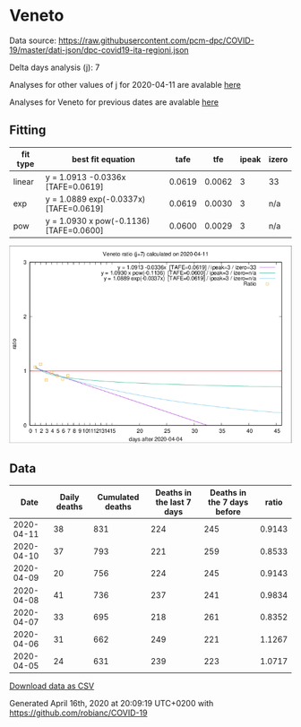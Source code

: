 # Veneto

Data source: https://raw.githubusercontent.com/pcm-dpc/COVID-19/master/dati-json/dpc-covid19-ita-regioni.json

Delta days analysis (j): 7

Analyses for other values of j for 2020-04-11 are avalable [here](../2020-04-11/README.md)

Analyses for Veneto for previous dates are avalable [here](../README.md)

## Fitting 
|fit type|best fit equation|tafe|tfe|ipeak|izero|
|-------|-----|--------|------|---|---|
|linear|y = 1.0913 -0.0336x  [TAFE=0.0619]|0.0619|0.0062|3|33|
|exp|y = 1.0889 exp(-0.0337x)  [TAFE=0.0619]|0.0619|0.0030|3|n/a|
|pow|y = 1.0930 x pow(-0.1136)  [TAFE=0.0600]|0.0600|0.0029|3|n/a|

![Plot](COVID-19_veneto_j7_2020-04-11.png)

## Data
|Date|Daily deaths|Cumulated deaths|Deaths in the last 7 days|Deaths in the 7 days before|ratio|
|----|----------|-----------|-------|--------------------|-----|
|2020-04-11|38|831|224|245|0.9143|
|2020-04-10|37|793|221|259|0.8533|
|2020-04-09|20|756|224|245|0.9143|
|2020-04-08|41|736|237|241|0.9834|
|2020-04-07|33|695|218|261|0.8352|
|2020-04-06|31|662|249|221|1.1267|
|2020-04-05|24|631|239|223|1.0717|

[Download data as CSV](COVID-19_veneto_j7_2020-04-11.csv)

Generated April 16th, 2020 at 20:09:19 UTC+0200 with https://github.com/robianc/COVID-19

